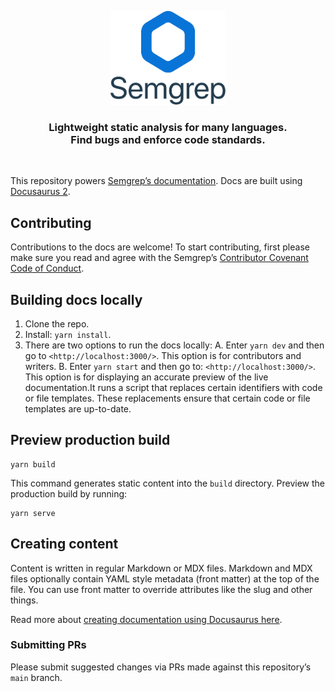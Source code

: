 <p align="center">
    <a href="https://semgrep.dev"><img src="https://raw.githubusercontent.com/returntocorp/semgrep/develop/semgrep.svg" height="150" alt="Semgrep logo"/></a>
</p>
<h3 align="center">
  Lightweight static analysis for many languages.
  </br>
  Find bugs and enforce code standards.
</h3>
<br />

This repository powers [Semgrep’s documentation](https://semgrep.dev/docs). Docs are built using [Docusaurus 2](https://docusaurus.io/).

## Contributing

Contributions to the docs are welcome! To start contributing, first please make sure you read and agree with the Semgrep’s [Contributor Covenant Code of Conduct](https://github.com/returntocorp/semgrep/blob/develop/CODE_OF_CONDUCT.md).

## Building docs locally

1. Clone the repo.
2. Install: `yarn install`.
3. There are two options to run the docs locally:
    A. Enter `yarn dev` and then go to `<http://localhost:3000/>`. This option is for contributors and writers.
    B. Enter `yarn start` and then go to: `<http://localhost:3000/>`. This option is for displaying an accurate preview of the live documentation.It runs a script that replaces certain identifiers with code or file templates. These replacements ensure that certain code or file templates are up-to-date.

## Preview production build

```console
yarn build
```

This command generates static content into the `build` directory. Preview the production build by running:

```console
yarn serve
```

## Creating content

Content is written in regular Markdown or MDX files. Markdown and MDX files optionally contain YAML style metadata (front matter) at the top of the file. You can use front matter to override attributes like the slug and other things.

Read more about [creating documentation using Docusaurus here](https://docusaurus.io/docs).

### Submitting PRs

Please submit suggested changes via PRs made against this repository’s `main` branch.

